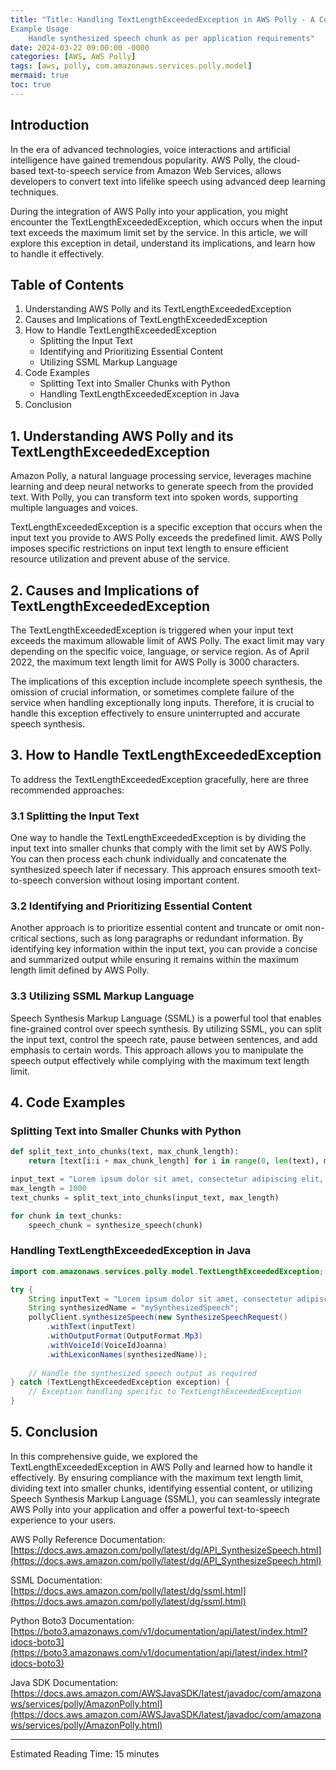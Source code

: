 ```yaml
---
title: "Title: Handling TextLengthExceededException in AWS Polly - A Comprehensive Guide
Example Usage
    Handle synthesized speech chunk as per application requirements"
date: 2024-03-22 09:00:00 -0000
categories: [AWS, AWS Polly]
tags: [aws, polly, com.amazonaws.services.polly.model]
mermaid: true
toc: true
---
```



## Introduction

In the era of advanced technologies, voice interactions and artificial intelligence have gained tremendous popularity. AWS Polly, the cloud-based text-to-speech service from Amazon Web Services, allows developers to convert text into lifelike speech using advanced deep learning techniques.

During the integration of AWS Polly into your application, you might encounter the TextLengthExceededException, which occurs when the input text exceeds the maximum limit set by the service. In this article, we will explore this exception in detail, understand its implications, and learn how to handle it effectively.

## Table of Contents

1. Understanding AWS Polly and its TextLengthExceededException
2. Causes and Implications of TextLengthExceededException
3. How to Handle TextLengthExceededException
    - Splitting the Input Text
    - Identifying and Prioritizing Essential Content
    - Utilizing SSML Markup Language
4. Code Examples
    - Splitting Text into Smaller Chunks with Python
    - Handling TextLengthExceededException in Java
5. Conclusion

## 1. Understanding AWS Polly and its TextLengthExceededException

Amazon Polly, a natural language processing service, leverages machine learning and deep neural networks to generate speech from the provided text. With Polly, you can transform text into spoken words, supporting multiple languages and voices.

TextLengthExceededException is a specific exception that occurs when the input text you provide to AWS Polly exceeds the predefined limit. AWS Polly imposes specific restrictions on input text length to ensure efficient resource utilization and prevent abuse of the service.

## 2. Causes and Implications of TextLengthExceededException

The TextLengthExceededException is triggered when your input text exceeds the maximum allowable limit of AWS Polly. The exact limit may vary depending on the specific voice, language, or service region. As of April 2022, the maximum text length limit for AWS Polly is 3000 characters.

The implications of this exception include incomplete speech synthesis, the omission of crucial information, or sometimes complete failure of the service when handling exceptionally long inputs. Therefore, it is crucial to handle this exception effectively to ensure uninterrupted and accurate speech synthesis.

## 3. How to Handle TextLengthExceededException

To address the TextLengthExceededException gracefully, here are three recommended approaches:

### 3.1 Splitting the Input Text

One way to handle the TextLengthExceededException is by dividing the input text into smaller chunks that comply with the limit set by AWS Polly. You can then process each chunk individually and concatenate the synthesized speech later if necessary. This approach ensures smooth text-to-speech conversion without losing important content.

### 3.2 Identifying and Prioritizing Essential Content

Another approach is to prioritize essential content and truncate or omit non-critical sections, such as long paragraphs or redundant information. By identifying key information within the input text, you can provide a concise and summarized output while ensuring it remains within the maximum length limit defined by AWS Polly.

### 3.3 Utilizing SSML Markup Language

Speech Synthesis Markup Language (SSML) is a powerful tool that enables fine-grained control over speech synthesis. By utilizing SSML, you can split the input text, control the speech rate, pause between sentences, and add emphasis to certain words. This approach allows you to manipulate the speech output effectively while complying with the maximum text length limit.

## 4. Code Examples

### Splitting Text into Smaller Chunks with Python

```python
def split_text_into_chunks(text, max_chunk_length):
    return [text[i:i + max_chunk_length] for i in range(0, len(text), max_chunk_length)]

input_text = "Lorem ipsum dolor sit amet, consectetur adipiscing elit, sed do eiusmod..."
max_length = 1000
text_chunks = split_text_into_chunks(input_text, max_length)

for chunk in text_chunks:
    speech_chunk = synthesize_speech(chunk)
```

### Handling TextLengthExceededException in Java

```java
import com.amazonaws.services.polly.model.TextLengthExceededException;

try {
    String inputText = "Lorem ipsum dolor sit amet, consectetur adipiscing elit, sed do eiusmod...";
    String synthesizedName = "mySynthesizedSpeech";
    pollyClient.synthesizeSpeech(new SynthesizeSpeechRequest()
        .withText(inputText)
        .withOutputFormat(OutputFormat.Mp3)
        .withVoiceId(VoiceIdJoanna)
        .withLexiconNames(synthesizedName));
    
    // Handle the synthesized speech output as required
} catch (TextLengthExceededException exception) {
    // Exception handling specific to TextLengthExceededException
}
```

## 5. Conclusion

In this comprehensive guide, we explored the TextLengthExceededException in AWS Polly and learned how to handle it effectively. By ensuring compliance with the maximum text length limit, dividing text into smaller chunks, identifying essential content, or utilizing Speech Synthesis Markup Language (SSML), you can seamlessly integrate AWS Polly into your application and offer a powerful text-to-speech experience to your users.

AWS Polly Reference Documentation: [https://docs.aws.amazon.com/polly/latest/dg/API_SynthesizeSpeech.html](https://docs.aws.amazon.com/polly/latest/dg/API_SynthesizeSpeech.html)

SSML Documentation: [https://docs.aws.amazon.com/polly/latest/dg/ssml.html](https://docs.aws.amazon.com/polly/latest/dg/ssml.html)

Python Boto3 Documentation: [https://boto3.amazonaws.com/v1/documentation/api/latest/index.html?idocs-boto3](https://boto3.amazonaws.com/v1/documentation/api/latest/index.html?idocs-boto3)

Java SDK Documentation: [https://docs.aws.amazon.com/AWSJavaSDK/latest/javadoc/com/amazonaws/services/polly/AmazonPolly.html](https://docs.aws.amazon.com/AWSJavaSDK/latest/javadoc/com/amazonaws/services/polly/AmazonPolly.html)

---
Estimated Reading Time: 15 minutes